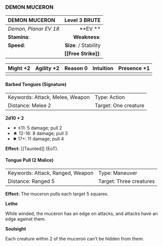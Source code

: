 ### DEMON MUCERON

| DEMON MUCERON         |      **Level 3 BRUTE** |
| :-------------------- | ---------------------: |
| *Demon, Planar EV 18* |            \*\*EV \*\* |
| **Stamina**:          |          **Weakness**: |
| **Speed**:            | **Size**:  / Stability |
|                       |   **[[Free Strike]]**: |

| **Might** +2 | **Agility** +2 | **Reason** 0 | **Intuition** | **Presence** +1 |
| ------------ | -------------- | ------------ | ------------- | --------------- |
|              |                |              |               |                 |

#### Barbed Tongues (Signature)

|                                 |                      |
| :------------------------------ | :------------------- |
| Keywords: Attack, Melee, Weapon | Type: Action         |
| Distance: Melee 2               | Target: One creature |

**2d10 + 2**

- ✦ ≤11: 5 damage; pull 2
- ★ 12-16: 8 damage; pull 3
- ✸ 17+: 11 damage; pull 4

**Effect:** [[Taunted]] (EoT).

#### Tongue Pull (2 Malice)

|                                  |                         |
| :------------------------------- | :---------------------- |
| Keywords: Attack, Ranged, Weapon | Type: Maneuver          |
| Distance: Ranged 5               | Target: Three creatures |

**Effect:** The muceron pulls each target 5 squares.

**Lethe**

While winded, the muceron has an edge on attacks, and attacks have an edge against them.

**Soulsight**

Each creature within 2 of the muceron can't be hidden from them.
